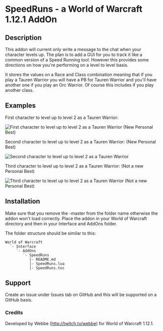 # SpeedRuns - a World of Warcraft 1.12.1 AddOn

## Description

This addon will current only write a message to the chat when your character levels up. The plan is to add a GUI for you to track it like a common version of a Speed Running tool. However this provides some directions on how you're performing on a level to level basis.

It stores the values on a Race and Class combination meaning that if you play a Tauren Warrior you will have a PB for Tauren Warrior and you'll have another one if you play an Orc Warrior. Of course this includes if you play another class.

## Examples

First character to level up to level 2 as a Tauren Warrior:

![First character to level up to level 2 as a Tauren Warrior (New Personal Best)](https://i.imgur.com/UAkydWf.png)

Second character to level up to level 2 as a Tauren Warrior: (New Personal Best)

![Second character to level up to level 2 as a Tauren Warrior](https://i.imgur.com/QRcLNYL.png)

Third character to level up to level 2 as a Tauren Warrior: (Not a new Personal Best)

![Third character to level up to level 2 as a Tauren Warrior (Not a new Personal Best)](https://i.imgur.com/3f8Y7SY.png)

## Installation

Make sure that you remove the -master from the folder name otherwise the addon won't load correctly. 
Place the addon in your World of Warcraft directory and then in your Interface and AddOns folder.

The folder structure should be similar to this:

```
World of Warcraft
  `- Interface
	 `- AddOns
		`- SpeedRuns
		   |- README.md
		   |- SpeedRuns.lua
		   |- SpeedRuns.toc
```

## Support

Create an issue under Issues tab on GitHub and this will be supported on a GitHub basis.

### Credits

Developed by Webbe (http://twitch.tv/webbe) for World of Warcraft 1.12.1.
